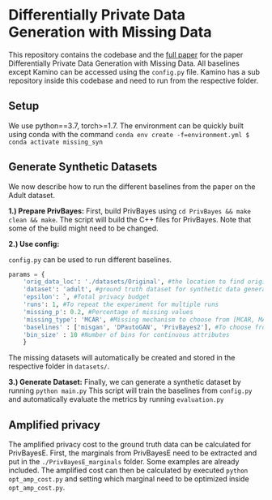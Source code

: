 # Differentially Private Data Generation with Missing Data

This repository contains the codebase and the [full paper](full_paper.pdf) for the paper Differentially Private Data Generation with Missing Data.
All baselines except Kamino can be accessed using the ```config.py``` file. Kamino has a sub repository inside this codebase and need to run from the respective folder.

## Setup
We use python==3.7, torch>=1.7. The environment can be quickly built using conda with the command
```conda env create -f=environment.yml $ conda activate missing_syn```

## Generate Synthetic Datasets
We now describe how to run the different baselines from the paper on the Adult dataset.

**1.) Prepare PrivBayes:** 
First, build PrivBayes using ```cd PrivBayes && make clean && make```.
The script will build the C++ files for PrivBayes. Note that some of the build might need to be changed. 

**2.) Use config:** 

```config.py``` can be used to run different baselines. 

```python
params = {
    'orig_data_loc': './datasets/Original', #the location to find original datasets
    'dataset': 'adult', #ground truth dataset for synthetic data generation
    'epsilon': `, #Total privacy budget
    'runs': 1, #To repeat the experiment for multiple runs
    'missing_p': 0.2, #Percentage of missing values
    'missing_type': 'MCAR', #Missing mechanism to choose from [MCAR, MAR, MNAR]
    'baselines' : ['misgan', 'DPautoGAN', 'PrivBayes2'], #To choose from ['misgan', 'DPautoGAN', 'DPCTGAN', 'PrivBayes', 'PrivBayes2'] PrivBayesE is called PrivBayes2,
    'bin_size' : 10 #Number of bins for continuous attributes
    }
```

The missing datasets will automatically be created and stored in the respective folder in ```datasets/```. 

**3.) Generate Dataset:** 
Finally, we can generate a synthetic dataset by running ```python main.py```
This script will train the baselines from ```config.py``` and automatically evaluate the metrics by running ```evaluation.py```

## Amplified privacy

The amplified privacy cost to the ground truth data can be calculated for PrivBayesE. 
First, the marginals from PrivBayesE need to be extracted and put in the ```./PrivBayesE_marginals``` folder. Some examples are already included. 
The amplified cost can then be calculated by executed ```python opt_amp_cost.py``` and setting which marginal need to be optimized inside ```opt_amp_cost.py```.
